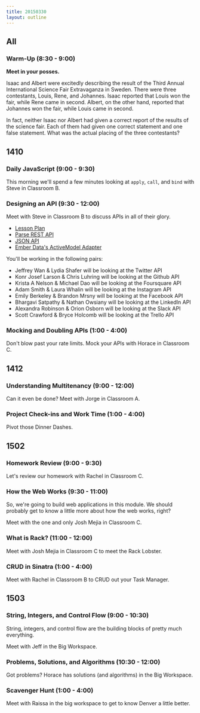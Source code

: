 ```yaml
---
title: 20150330
layout: outline
---
```


## All

### Warm-Up (8:30 - 9:00)

**Meet in your posses.**

Isaac and Albert were excitedly describing the result of the Third Annual International Science Fair Extravaganza in Sweden. There were three contestants, Louis, Rene, and Johannes. Isaac reported that Louis won the fair, while Rene came in second. Albert, on the other hand, reported that Johannes won the fair, while Louis came in second.

In fact, neither Isaac nor Albert had given a correct report of the results of the science fair. Each of them had given one correct statement and one false statement. What was the actual placing of the three contestants?

## 1410

### Daily JavaScript (9:00 - 9:30)

This morning we'll spend a few minutes looking at `apply`, `call`, and `bind` with Steve in Classroom B.

### Designing an API (9:30 - 12:00)

Meet with Steve in Classroom B to discuss APIs in all of their glory.

* [Lesson Plan](https://github.com/turingschool/lesson_plans/blob/master/ruby_04-apis_and_scalability/designing_an_api.markdown)
* [Parse REST API](https://parse.com/docs/rest)
* [JSON API](http://jsonapi.org)
* [Ember Data's ActiveModel Adapter](http://emberjs.com/api/data/classes/DS.ActiveModelAdapter.html)

You'll be working in the following pairs:

* Jeffrey Wan & Lydia Shafer will be looking at the Twitter API
* Konr Josef Larson & Chris Luhring will be looking at the Github API
* Krista A Nelson & Michael Dao will be looking at the Foursquare API
* Adam Smith & Laura Whalin will be looking at the Instagram API
* Emily Berkeley & Brandon Mrsny will be looking at the Facebook API
* Bhargavi Satpathy & Nathan Owsiany will be looking at the LinkedIn API
* Alexandra Robinson & Orion Osborn will be looking at the Slack API
* Scott Crawford & Bryce Holcomb will be looking at the Trello API

### Mocking and Doubling APIs (1:00 - 4:00)

Don't blow past your rate limits. Mock your APIs with Horace in Classroom C.

## 1412

### Understanding Multitenancy (9:00 - 12:00)

Can it even be done? Meet with Jorge in Classroom A.

### Project Check-ins and Work Time (1:00 - 4:00)

Pivot those Dinner Dashes.

## 1502

### Homework Review (9:00 - 9:30)

Let's review our homework with Rachel in Classroom C.

### How the Web Works (9:30 - 11:00)

So, we're going to build web applications in this module. We should probably get to know a little more about how the web works, right?

Meet with the one and only Josh Mejia in Classroom C.

### What is Rack? (11:00 - 12:00)

Meet with Josh Mejia in Classroom C to meet the Rack Lobster.

### CRUD in Sinatra (1:00 - 4:00)

Meet with Rachel in Classroom B to CRUD out your Task Manager. 

## 1503

### String, Integers, and Control Flow (9:00 - 10:30)

String, integers, and control flow are the building blocks of pretty much everything.

Meet with Jeff in the Big Workspace.

### Problems, Solutions, and Algorithms (10:30 - 12:00)

Got problems? Horace has solutions (and algorithms) in the Big Workspace.

### Scavenger Hunt (1:00 - 4:00)

Meet with Raissa in the big workspace to get to know Denver a little better.
